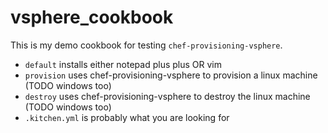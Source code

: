 # vsphere_cookbook

This is my demo cookbook for testing `chef-provisioning-vsphere`.

- `default` installs either notepad plus plus OR vim
- `provision` uses chef-provisioning-vsphere to provision a linux machine (TODO windows too)
- `destroy` uses chef-provisioning-vsphere to destroy the linux machine (TODO windows too)
- `.kitchen.yml` is probably what you are looking for
